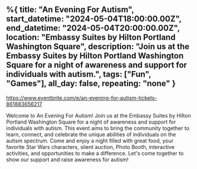 %{
  title: "An Evening For Autism",
  start_datetime: "2024-05-04T18:00:00.00Z",
  end_datetime: "2024-05-04T20:00:00.00Z",
  location: "Embassy Suites by Hilton Portland Washington Square",
  description: "Join us at the Embassy Suites by Hilton Portland Washington Square for a night of awareness and support for individuals with autism.",
  tags: ["Fun", "Games"],
  all_day: false,
  repeating: "none"
}
---

https://www.eventbrite.com/e/an-evening-for-autism-tickets-861883656217

Welcome to An Evening For Autism! Join us at the Embassy Suites by Hilton Portland Washington Square for a night of awareness and support for individuals with autism. This event aims to bring the community together to learn, connect, and celebrate the unique abilities of individuals on the autism spectrum. Come and enjoy a night filled with great food, your favorite Star Wars characters, silent auction, Photo Booth, interactive activities, and opportunities to make a difference. Let's come together to show our support and raise awareness for autism!
